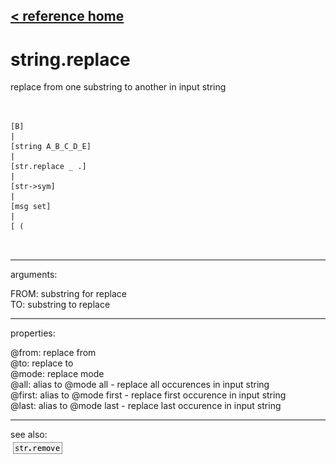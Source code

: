 [< reference home](ceammc_lib.html)
---

# string.replace


replace from one substring to another in input string

```


[B]
|
[string A_B_C_D_E]
|
[str.replace _ .]
|
[str->sym]
|
[msg set]
|
[ (

            
```

---
arguments:

FROM: substring for replace<br>
TO: substring to replace<br>

---
properties:

@from: replace from<br>
@to: replace to<br>
@mode: replace
            mode<br>
@all: alias to @mode all - replace all occurences in input
            string<br>
@first: alias to @mode first - replace first occurence in
            input string<br>
@last: alias to @mode last - replace last occurence in
            input string<br>

---
see also:<br>
[![str.remove](img/object_str.remove.png)](str.remove.html)
